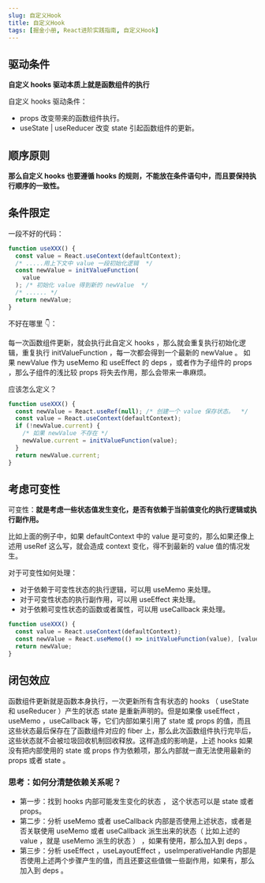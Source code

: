 ```yaml
---
slug: 自定义Hook
title: 自定义Hook
tags: [掘金小册, React进阶实践指南, 自定义Hook]
---
```


## 驱动条件

**自定义 hooks 驱动本质上就是函数组件的执行**

自定义 hooks 驱动条件：

- props 改变带来的函数组件执行。
- useState | useReducer 改变 state 引起函数组件的更新。

## 顺序原则

**那么自定义 hooks 也要遵循 hooks 的规则，不能放在条件语句中，而且要保持执行顺序的一致性。**

## 条件限定

一段不好的代码：

```js
function useXXX() {
  const value = React.useContext(defaultContext);
  /* .....用上下文中 value 一段初始化逻辑  */
  const newValue = initValueFunction(
    value
  ); /* 初始化 value 得到新的 newValue  */
  /* ...... */
  return newValue;
}
```

不好在哪里 👇：

每一次函数组件更新，就会执行此自定义 hooks ，那么就会重复执行初始化逻辑，重复执行 initValueFunction ，每一次都会得到一个最新的 newValue 。 如果 newValue 作为 useMemo 和 useEffect 的 deps ，或者作为子组件的 props ，那么子组件的浅比较 props 将失去作用，那么会带来一串麻烦。

应该怎么定义？

```js
function useXXX() {
  const newValue = React.useRef(null); /* 创建一个 value 保存状态。  */
  const value = React.useContext(defaultContext);
  if (!newValue.current) {
    /* 如果 newValue 不存在 */
    newValue.current = initValueFunction(value);
  }
  return newValue.current;
}
```

## 考虑可变性

可变性：**就是考虑一些状态值发生变化，是否有依赖于当前值变化的执行逻辑或执行副作用。**

比如上面的例子中，如果 defaultContext 中的 value 是可变的，那么如果还像上述用 useRef 这么写，就会造成 context 变化，得不到最新的 value 值的情况发生。

对于可变性如何处理：

- 对于依赖于可变性状态的执行逻辑，可以用 useMemo 来处理。
- 对于可变性状态的执行副作用，可以用 useEffect 来处理。
- 对于依赖可变性状态的函数或者属性，可以用 useCallback 来处理。

```js
function useXXX() {
  const value = React.useContext(defaultContext);
  const newValue = React.useMemo(() => initValueFunction(value), [value]);
  return newValue;
}
```

## 闭包效应

函数组件更新就是函数本身执行，一次更新所有含有状态的 hooks （ useState 和 useReducer ）产生的状态 state 是重新声明的。但是如果像 useEffect ， useMemo ，useCallback 等，它们内部如果引用了 state 或 props 的值，而且这些状态最后保存在了函数组件对应的 fiber 上，那么此次函数组件执行完毕后，这些状态就不会被垃圾回收机制回收释放。这样造成的影响是，上述 hooks 如果没有把内部使用的 state 或 props 作为依赖项，那么内部就一直无法使用最新的 props 或者 state 。

### 思考：如何分清楚依赖关系呢？

- 第一步：找到 hooks 内部可能发生变化的状态 ， 这个状态可以是 state 或者 props。
- 第二步：分析 useMemo 或者 useCallback 内部是否使用上述状态，或者是否关联使用 useMemo 或者 useCallback 派生出来的状态（ 比如上述的 value ，就是 useMemo 派生的状态 ） ，如果有使用，那么加入到 deps 。
- 第三步：分析 useEffect ，useLayoutEffect ，useImperativeHandle 内部是否使用上述两个步骤产生的值，而且还要这些值做一些副作用，如果有，那么加入到 deps 。

